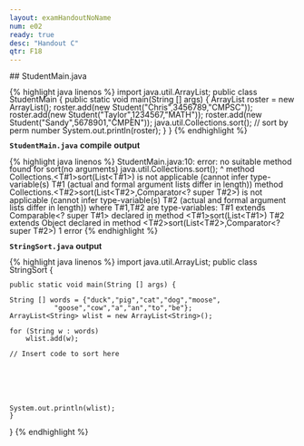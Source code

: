 ```yaml
---
layout: examHandoutNoName
num: e02
ready: true
desc: "Handout C"
qtr: F18
---
```


<style>
div.page1 { font-size: 100%;
 line-height: 97%;
}

div.page1 h2 {
 font-size: 105%;
 font-family: Arial, sans-serif;
 padding-top: 0px; padding-bottom: 0px;
 margin-top: 0px; margin-bottom: 0px;
}

div.page2 {
 font-size: 100%;
 line-height: 103%;
}

div.page2 h2 {
 font-size: 105%;
 font-family: Arial, sans-serif;
 padding-top: 2px; padding-bottom: 2px;
 margin-top: 2px; margin-bottom: 2px;
}


td  {
  padding-left:5px; padding-right: 5px;
}

hr { display:none;}

</style>
<div class="page1">
##  StudentMain.java

{% highlight java linenos %}
import java.util.ArrayList;
public class StudentMain {
    public static void main(String [] args) {
	ArrayList<Student> roster = new ArrayList<Student>();
	roster.add(new Student("Chris",3456789,"CMPSC"));
	roster.add(new Student("Taylor",1234567,"MATH"));
	roster.add(new Student("Sandy",5678901,"CMPEN"));
	java.util.Collections.sort(); // sort by perm number
	System.out.println(roster);
    }
}
{% endhighlight %}


<div style="clear:both;">
</div>

## `StudentMain.java` compile output

{% highlight java linenos %}
StudentMain.java:10: error: no suitable method found for sort(no arguments)
	java.util.Collections.sort();
	                     ^
    method Collections.<T#1>sort(List<T#1>) is not applicable
      (cannot infer type-variable(s) T#1
        (actual and formal argument lists differ in length))
    method Collections.<T#2>sort(List<T#2>,Comparator<? super T#2>) is not applicable
      (cannot infer type-variable(s) T#2
        (actual and formal argument lists differ in length))
  where T#1,T#2 are type-variables:
    T#1 extends Comparable<? super T#1> declared in method <T#1>sort(List<T#1>)
    T#2 extends Object declared in method <T#2>sort(List<T#2>,Comparator<? super T#2>)
1 error
{% endhighlight %}


## `StringSort.java` output
											   
{% highlight java linenos %}
import java.util.ArrayList;
public class StringSort {

    public static void main(String [] args) {

	String [] words = {"duck","pig","cat","dog","moose",
			   "goose","cow","a","an","to","be"};
	ArrayList<String> wlist = new ArrayList<String>();

	for (String w : words)
	    wlist.add(w);

	// Insert code to sort here 






	System.out.println(wlist);
    }
}
{% endhighlight %}

</div>

